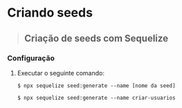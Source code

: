 # Criando seeds

> ## Criação de seeds com Sequelize

### **Configuração**

1. Executar o seguinte comando:

    ```shell
    $ npx sequelize seed:generate --name [nome da seed]
    ```

    ```shell
    $ npx sequelize seed:generate --name criar-usuarios
    ```
